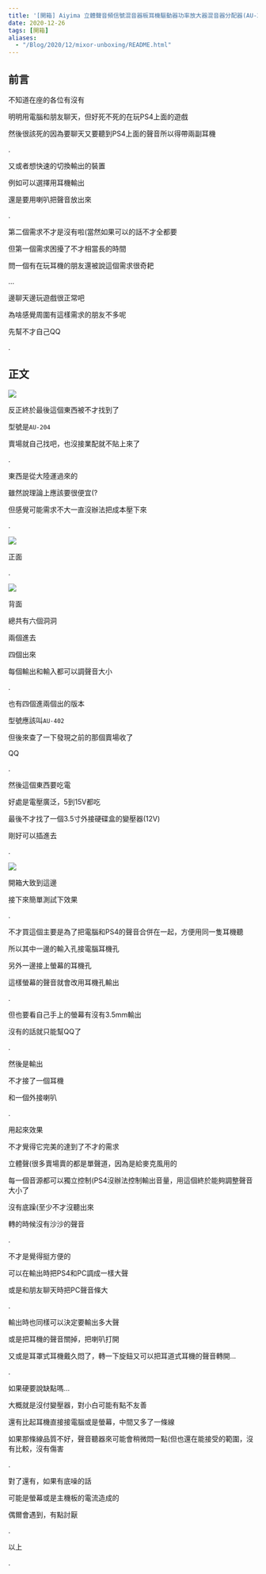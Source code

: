 ```yaml
---
title: '[開箱] Aiyima 立體聲音頻信號混音器板耳機驅動器功率放大器混音器分配器(AU-204)'
date: 2020-12-26
tags: [開箱]
aliases:
  - "/Blog/2020/12/mixor-unboxing/README.html"
---
```


## 前言

不知道在座的各位有沒有

明明用電腦和朋友聊天，但好死不死的在玩PS4上面的遊戲

然後很該死的因為要聊天又要聽到PS4上面的聲音所以得帶兩副耳機

.

又或者想快速的切換輸出的裝置

例如可以選擇用耳機輸出

還是要用喇叭把聲音放出來

.

第二個需求不才是沒有啦(當然如果可以的話不才全都要

但第一個需求困擾了不才相當長的時間

問一個有在玩耳機的朋友還被說這個需求很奇耙

...

邊聊天邊玩遊戲很正常吧

為啥感覺周圍有這樣需求的朋友不多呢

先幫不才自己QQ

.

## 正文

![](res/2021-04-30-00-11-35.png)

反正終於最後這個東西被不才找到了

型號是`AU-204`

賣場就自己找吧，也沒接業配就不貼上來了

.

東西是從大陸運過來的

雖然說理論上應該要很便宜(?

但感覺可能需求不大一直沒辦法把成本壓下來

.

![](res/2021-04-30-00-12-27.png)

正面

.

![](res/2021-04-30-00-12-43.png)

背面

總共有六個洞洞

兩個進去

四個出來

每個輸出和輸入都可以調聲音大小

.

也有四個進兩個出的版本

型號應該叫`AU-402`

但後來查了一下發現之前的那個賣場收了

QQ

.

然後這個東西要吃電

好處是電壓廣泛，5到15V都吃

最後不才找了一個3.5寸外接硬碟盒的變壓器(12V)

剛好可以插進去

.

![](res/2021-04-30-00-13-32.png)

開箱大致到這邊

接下來簡單測試下效果

.

不才買這個主要是為了把電腦和PS4的聲音合併在一起，方便用同一隻耳機聽

所以其中一邊的輸入孔接電腦耳機孔

另外一邊接上螢幕的耳機孔

這樣螢幕的聲音就會改用耳機孔輸出

.

但也要看自己手上的螢幕有沒有3.5mm輸出

沒有的話就只能幫QQ了

.

然後是輸出

不才接了一個耳機

和一個外接喇叭

.

用起來效果

不才覺得它完美的達到了不才的需求

立體聲(很多賣場賣的都是單聲道，因為是給麥克風用的

每一個音源都可以獨立控制(PS4沒辦法控制輸出音量，用這個終於能夠調整聲音大小了

沒有底躁(至少不才沒聽出來

轉的時候沒有沙沙的聲音

.

不才是覺得挺方便的

可以在輸出時把PS4和PC調成一樣大聲

或是和朋友聊天時把PC聲音條大

.

輸出時也同樣可以決定要輸出多大聲

或是把耳機的聲音關掉，把喇叭打開

又或是耳罩式耳機戴久悶了，轉一下旋鈕又可以把耳道式耳機的聲音轉開...

.

如果硬要說缺點嗎...

大概就是沒付變壓器，對小白可能有點不友善

還有比起耳機直接接電腦或是螢幕，中間又多了一條線

如果那條線品質不好，聲音聽器來可能會稍微悶一點(但也還在能接受的範圍，沒有比較，沒有傷害

.

對了還有，如果有底噪的話

可能是螢幕或是主機板的電流造成的

偶爾會遇到，有點討厭

.

以上

.